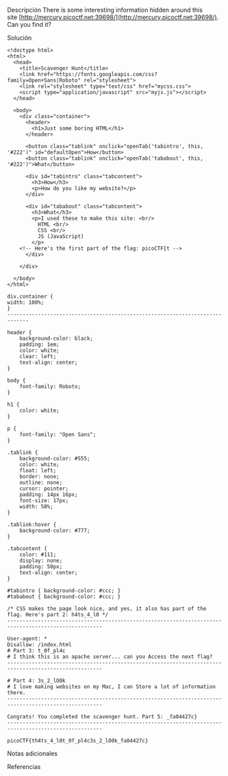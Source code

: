 Descripción
	There is some interesting information hidden around this site [http://mercury.picoctf.net:39698/](http://mercury.picoctf.net:39698/). Can you find it?
	
Solución
	
	
	<!doctype html>
	<html>
	  <head>
	    <title>Scavenger Hunt</title>
	    <link href="https://fonts.googleapis.com/css?family=Open+Sans|Roboto" rel="stylesheet">
	    <link rel="stylesheet" type="text/css" href="mycss.css">
	    <script type="application/javascript" src="myjs.js"></script>
	  </head>
	
	  <body>
	    <div class="container">
	      <header>
			<h1>Just some boring HTML</h1>
	      </header>
	
	      <button class="tablink" onclick="openTab('tabintro', this, '#222')" id="defaultOpen">How</button>
	      <button class="tablink" onclick="openTab('tababout', this, '#222')">What</button>
	
	      <div id="tabintro" class="tabcontent">
			<h3>How</h3>
			<p>How do you like my website?</p>
	      </div>
	
	      <div id="tababout" class="tabcontent">
			<h3>What</h3>
			<p>I used these to make this site: <br/>
			  HTML <br/>
			  CSS <br/>
			  JS (JavaScript)
			</p>
		<!-- Here's the first part of the flag: picoCTF{t -->
	      </div>
	
	    </div>
	
	  </body>
	</html>
	
	div.container {
    width: 100%;
	}
	-----------------------------------------------------------------------------
	
	header {
	    background-color: black;
	    padding: 1em;
	    color: white;
	    clear: left;
	    text-align: center;
	}
	
	body {
	    font-family: Roboto;
	}
	
	h1 {
	    color: white;
	}
	
	p {
	    font-family: "Open Sans";
	}
	
	.tablink {
	    background-color: #555;
	    color: white;
	    float: left;
	    border: none;
	    outline: none;
	    cursor: pointer;
	    padding: 14px 16px;
	    font-size: 17px;
	    width: 50%;
	}
	
	.tablink:hover {
	    background-color: #777;
	}
	
	.tabcontent {
	    color: #111;
	    display: none;
	    padding: 50px;
	    text-align: center;
	}
	
	#tabintro { background-color: #ccc; }
	#tababout { background-color: #ccc; }
	
	/* CSS makes the page look nice, and yes, it also has part of the flag. Here's part 2: h4ts_4_l0 */
	-----------------------------------------------------------------------------------------------------
	
	User-agent: *
	Disallow: /index.html
	# Part 3: t_0f_pl4c
	# I think this is an apache server... can you Access the next flag?
	-----------------------------------------------------------------------------------------------------
	
	# Part 4: 3s_2_lO0k
	# I love making websites on my Mac, I can Store a lot of information there.
	-----------------------------------------------------------------------------------------------------
	
	Congrats! You completed the scavenger hunt. Part 5: _fa04427c}
	-----------------------------------------------------------------------------------------------------
	
	picoCTF{th4ts_4_l0t_0f_pl4c3s_2_lO0k_fa04427c}
Notas adicionales
	
	
Referencias
	
	